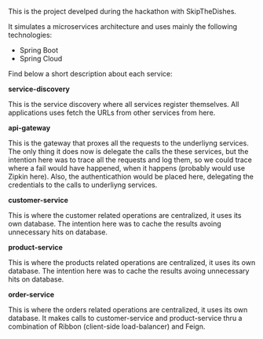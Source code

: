 

This is the project develped during the hackathon with SkipTheDishes.

It simulates a microservices architecture and uses mainly the following technologies:

<ul>
    <li>Spring Boot</li>
    <li>Spring Cloud</li>
</ul>

Find below a short description about each service:

<b>service-discovery</b>

This is the service discovery where all services register themselves. All applications uses fetch the URLs from other services from here.

<b>api-gateway</b>

This is the gateway that proxes all the requests to the underliyng services. The only thing it does now is delegate the calls the these services, but the intention here was to trace all the requests and log them, so we could trace where a fail would have happened, when it happens (probably would use Zipkin here). Also, the authenticathion would be placed here, delegating the credentials to the calls to underliyng services.

<b>customer-service</b>

This is where the customer related operations are centralized, it uses its own database. The intention here was to cache the results avoing unnecessary hits on database.

<b>product-service</b>

This is where the products related operations are centralized, it uses its own database. The intention here was to cache the results avoing unnecessary hits on database.

<b>order-service</b>

This is where the orders related operations are centralized, it uses its own database. It makes calls to customer-service and product-service thru a combination of Ribbon (client-side load-balancer) and Feign.